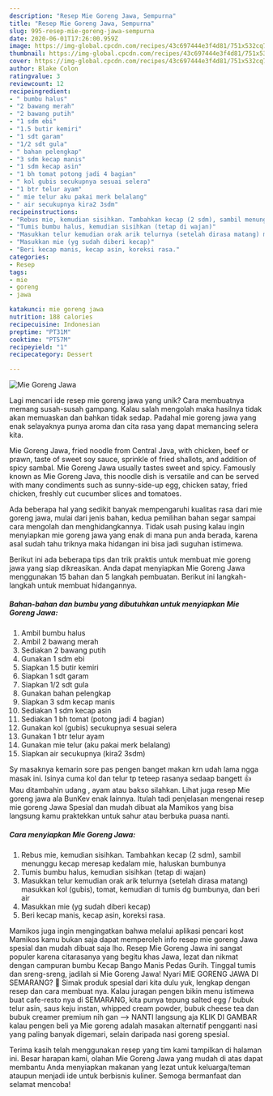 ```yaml
---
description: "Resep Mie Goreng Jawa, Sempurna"
title: "Resep Mie Goreng Jawa, Sempurna"
slug: 995-resep-mie-goreng-jawa-sempurna
date: 2020-06-01T17:26:00.959Z
image: https://img-global.cpcdn.com/recipes/43c697444e3f4d81/751x532cq70/mie-goreng-jawa-foto-resep-utama.jpg
thumbnail: https://img-global.cpcdn.com/recipes/43c697444e3f4d81/751x532cq70/mie-goreng-jawa-foto-resep-utama.jpg
cover: https://img-global.cpcdn.com/recipes/43c697444e3f4d81/751x532cq70/mie-goreng-jawa-foto-resep-utama.jpg
author: Blake Colon
ratingvalue: 3
reviewcount: 12
recipeingredient:
- " bumbu halus"
- "2 bawang merah"
- "2 bawang putih"
- "1 sdm ebi"
- "1.5 butir kemiri"
- "1 sdt garam"
- "1/2 sdt gula"
- " bahan pelengkap"
- "3 sdm kecap manis"
- "1 sdm kecap asin"
- "1 bh tomat potong jadi 4 bagian"
- " kol gubis secukupnya sesuai selera"
- "1 btr telur ayam"
- " mie telur aku pakai merk belalang"
- " air secukupnya kira2 3sdm"
recipeinstructions:
- "Rebus mie, kemudian sisihkan. Tambahkan kecap (2 sdm), sambil menunggu kecap meresap kedalam mie, haluskan bumbunya"
- "Tumis bumbu halus, kemudian sisihkan (tetap di wajan)"
- "Masukkan telur kemudian orak arik telurnya (setelah dirasa matang) masukkan kol (gubis), tomat, kemudian di tumis dg bumbunya, dan beri air"
- "Masukkan mie (yg sudah diberi kecap)"
- "Beri kecap manis, kecap asin, koreksi rasa."
categories:
- Resep
tags:
- mie
- goreng
- jawa

katakunci: mie goreng jawa 
nutrition: 188 calories
recipecuisine: Indonesian
preptime: "PT31M"
cooktime: "PT57M"
recipeyield: "1"
recipecategory: Dessert

---
```



![Mie Goreng Jawa](https://img-global.cpcdn.com/recipes/43c697444e3f4d81/751x532cq70/mie-goreng-jawa-foto-resep-utama.jpg)

Lagi mencari ide resep mie goreng jawa yang unik? Cara membuatnya memang susah-susah gampang. Kalau salah mengolah maka hasilnya tidak akan memuaskan dan bahkan tidak sedap. Padahal mie goreng jawa yang enak selayaknya punya aroma dan cita rasa yang dapat memancing selera kita.

Mie Goreng Jawa, fried noodle from Central Java, with chicken, beef or prawn, taste of sweet soy sauce, sprinkle of fried shallots, and addition of spicy sambal. Mie Goreng Jawa usually tastes sweet and spicy. Famously known as Mie Goreng Java, this noodle dish is versatile and can be served with many condiments such as sunny-side-up egg, chicken satay, fried chicken, freshly cut cucumber slices and tomatoes.

Ada beberapa hal yang sedikit banyak mempengaruhi kualitas rasa dari mie goreng jawa, mulai dari jenis bahan, kedua pemilihan bahan segar sampai cara mengolah dan menghidangkannya. Tidak usah pusing kalau ingin menyiapkan mie goreng jawa yang enak di mana pun anda berada, karena asal sudah tahu triknya maka hidangan ini bisa jadi suguhan istimewa.


Berikut ini ada beberapa tips dan trik praktis untuk membuat mie goreng jawa yang siap dikreasikan. Anda dapat menyiapkan Mie Goreng Jawa menggunakan 15 bahan dan 5 langkah pembuatan. Berikut ini langkah-langkah untuk membuat hidangannya.

<!--inarticleads1-->

##### Bahan-bahan dan bumbu yang dibutuhkan untuk menyiapkan Mie Goreng Jawa:

1. Ambil  bumbu halus
1. Ambil 2 bawang merah
1. Sediakan 2 bawang putih
1. Gunakan 1 sdm ebi
1. Siapkan 1.5 butir kemiri
1. Siapkan 1 sdt garam
1. Siapkan 1/2 sdt gula
1. Gunakan  bahan pelengkap
1. Siapkan 3 sdm kecap manis
1. Sediakan 1 sdm kecap asin
1. Sediakan 1 bh tomat (potong jadi 4 bagian)
1. Gunakan  kol (gubis) secukupnya sesuai selera
1. Gunakan 1 btr telur ayam
1. Gunakan  mie telur (aku pakai merk belalang)
1. Siapkan  air secukupnya (kira2 3sdm)


Sy masaknya kemarin sore pas pengen banget makan krn udah lama ngga masak ini. Isinya cuma kol dan telur tp teteep rasanya sedaap bangett 👍 Mau ditambahin udang , ayam atau bakso silahkan. Lihat juga resep Mie goreng jawa ala BunKev enak lainnya. Itulah tadi penjelasan mengenai resep mie goreng Jawa Spesial dan mudah dibuat ala Mamikos yang bisa langsung kamu praktekkan untuk sahur atau berbuka puasa nanti. 

<!--inarticleads2-->

##### Cara menyiapkan Mie Goreng Jawa:

1. Rebus mie, kemudian sisihkan. Tambahkan kecap (2 sdm), sambil menunggu kecap meresap kedalam mie, haluskan bumbunya
1. Tumis bumbu halus, kemudian sisihkan (tetap di wajan)
1. Masukkan telur kemudian orak arik telurnya (setelah dirasa matang) masukkan kol (gubis), tomat, kemudian di tumis dg bumbunya, dan beri air
1. Masukkan mie (yg sudah diberi kecap)
1. Beri kecap manis, kecap asin, koreksi rasa.


Mamikos juga ingin mengingatkan bahwa melalui aplikasi pencari kost Mamikos kamu bukan saja dapat memperoleh info resep mie goreng Jawa spesial dan mudah dibuat saja lho. Resep Mie Goreng Jawa ini sangat populer karena citarasanya yang begitu khas Jawa, lezat dan nikmat dengan campuran bumbu Kecap Bango Manis Pedas Gurih. Tinggal tumis dan sreng-sreng, jadilah si Mie Goreng Jawa! Nyari MIE GORENG JAWA DI SEMARANG? 🙂 Simak produk spesial dari kita dulu yuk, lengkap dengan resep dan cara membuat nya. Kalau juragan pengen bikin menu istimewa buat cafe-resto nya di SEMARANG, kita punya tepung salted egg / bubuk telur asin, saus keju instan, whipped cream powder, bubuk cheese tea dan bubuk creamer premium nih gan --&gt; NANTI langsung aja KLIK DI GAMBAR kalau pengen beli ya Mie goreng adalah masakan alternatif pengganti nasi yang paling banyak digemari, selain daripada nasi goreng spesial. 

Terima kasih telah menggunakan resep yang tim kami tampilkan di halaman ini. Besar harapan kami, olahan Mie Goreng Jawa yang mudah di atas dapat membantu Anda menyiapkan makanan yang lezat untuk keluarga/teman ataupun menjadi ide untuk berbisnis kuliner. Semoga bermanfaat dan selamat mencoba!
